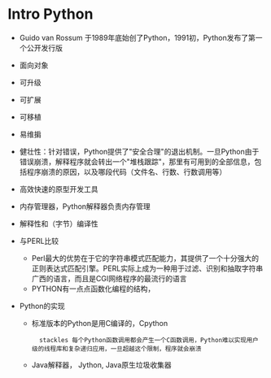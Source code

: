 # Intro Python

- Guido van Rossum 于1989年底始创了Python，1991初，Python发布了第一个公开发行版
- 面向对象
- 可升级
- 可扩展
- 可移植
- 易维掮
- 健壮性：针对错误，Python提供了"安全合理"的退出机制。一旦Python由于错误崩溃，解释程序就会转出一个"堆栈跟踪"，那里有可用到的全部信息，包括程序崩溃的原因，以及哪段代码（文件名、行数、行数调用等）
- 高效快速的原型开发工具
- 内存管理器，Python解释器负责内存管理
- 解释性和（字节）编译性

- 与PERL比较

    + Perl最大的优势在于它的字符串模式匹配能力，其提供了一个十分强大的正则表达式匹配引擎。PERL实际上成为一种用于过滤、识别和抽取字符串广西的语言，而且是CGI网络程序的最流行的语言
    + PYTHON有一点点函数化编程的结构，

- Python的实现

    + 标准版本的Python是用C编译的，Cpython

            stackles 每个Python函数调用都会产生一个C函数调用，Python难以实现用户级的线程库和复杂递归应用，一旦超越这个限制，程序就会崩溃

    + Java解释器， Jython, Java原生垃圾收集器